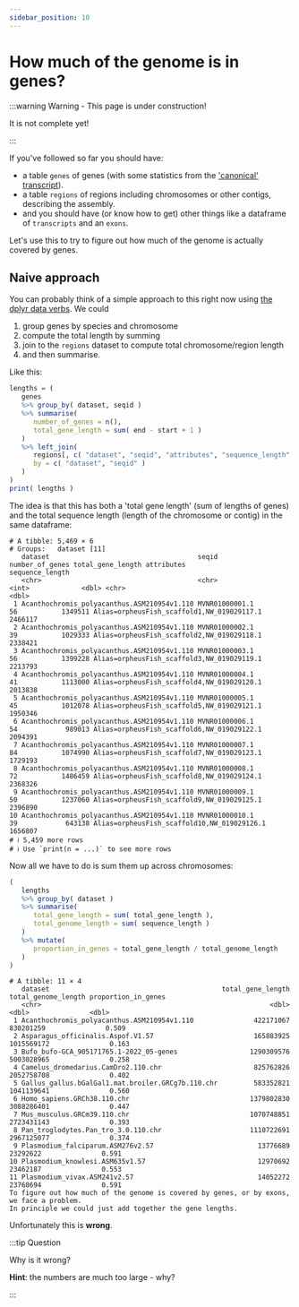 ```yaml
---
sidebar_position: 10
---
```


# How much of the genome is in genes?

:::warning Warning - This page is under construction!

It is not complete yet!

:::

If you've followed so far you should have:

- a table `genes` of genes (with some statistics from the ['canonical' transcript](./extreme_genes/003_canonical_transcripts.md)).
- a table `regions` of regions including chromosomes or other contigs, describing the assembly.
- and you should have (or know how to get) other things like a dataframe of `transcripts` and an `exons`.

Let's use this to try to figure out how much of the genome is actually covered by genes.

## Naive approach

You can probably think of a simple approach to this right now using [the dplyr data verbs](./004_filter_join_merge.md). We could

1. group genes by species and chromosome
2. compute the total length by summing
3. join to the `regions` dataset to compute total chromosome/region length
4. and then summarise.

Like this:

```r
lengths = (
   genes
   %>% group_by( dataset, seqid )
   %>% summarise(
      number_of_genes = n(),
      total_gene_length = sum( end - start + 1 )
   )
   %>% left_join(
      regions[, c( "dataset", "seqid", "attributes", "sequence_length" )],
      by = c( "dataset", "seqid" )
   )
)
print( lengths )
```

The idea is that this has both a 'total gene length' (sum of lengths of genes) and the total sequence length (length of
the chromosome or contig) in the same dataframe:

```
# A tibble: 5,469 × 6
# Groups:   dataset [11]
   dataset                                     seqid          number_of_genes total_gene_length attributes                                  sequence_length
   <chr>                                       <chr>                    <int>             <dbl> <chr>                                                 <dbl>
 1 Acanthochromis_polyacanthus.ASM210954v1.110 MVNR01000001.1              56           1349511 Alias=orpheusFish_scaffold1,NW_019029117.1          2466117
 2 Acanthochromis_polyacanthus.ASM210954v1.110 MVNR01000002.1              39           1029333 Alias=orpheusFish_scaffold2,NW_019029118.1          2338421
 3 Acanthochromis_polyacanthus.ASM210954v1.110 MVNR01000003.1              56           1399228 Alias=orpheusFish_scaffold3,NW_019029119.1          2213793
 4 Acanthochromis_polyacanthus.ASM210954v1.110 MVNR01000004.1              41           1113000 Alias=orpheusFish_scaffold4,NW_019029120.1          2013838
 5 Acanthochromis_polyacanthus.ASM210954v1.110 MVNR01000005.1              45           1012078 Alias=orpheusFish_scaffold5,NW_019029121.1          1950346
 6 Acanthochromis_polyacanthus.ASM210954v1.110 MVNR01000006.1              54            989013 Alias=orpheusFish_scaffold6,NW_019029122.1          2094391
 7 Acanthochromis_polyacanthus.ASM210954v1.110 MVNR01000007.1              84           1074990 Alias=orpheusFish_scaffold7,NW_019029123.1          1729193
 8 Acanthochromis_polyacanthus.ASM210954v1.110 MVNR01000008.1              72           1486459 Alias=orpheusFish_scaffold8,NW_019029124.1          2368326
 9 Acanthochromis_polyacanthus.ASM210954v1.110 MVNR01000009.1              50           1237060 Alias=orpheusFish_scaffold9,NW_019029125.1          2396890
10 Acanthochromis_polyacanthus.ASM210954v1.110 MVNR01000010.1              39            643138 Alias=orpheusFish_scaffold10,NW_019029126.1         1656807
# ℹ 5,459 more rows
# ℹ Use `print(n = ...)` to see more rows
```

Now all we have to do is sum them up across chromosomes:
```r
(
   lengths
   %>% group_by( dataset )
   %>% summarise(
      total_gene_length = sum( total_gene_length ),
      total_genome_length = sum( sequence_length )
   )
   %>% mutate(
      proportion_in_genes = total_gene_length / total_genome_length
   )
)
```

```
# A tibble: 11 × 4
   dataset                                           total_gene_length total_genome_length proportion_in_genes
   <chr>                                                         <dbl>               <dbl>               <dbl>
 1 Acanthochromis_polyacanthus.ASM210954v1.110               422171067           830201259               0.509
 2 Asparagus_officinalis.Aspof.V1.57                         165883925          1015569172               0.163
 3 Bufo_bufo-GCA_905171765.1-2022_05-genes                  1290309576          5003028965               0.258
 4 Camelus_dromedarius.CamDro2.110.chr                       825762826          2052758708               0.402
 5 Gallus_gallus.bGalGal1.mat.broiler.GRCg7b.110.chr         583352821          1041139641               0.560
 6 Homo_sapiens.GRCh38.110.chr                              1379802830          3088286401               0.447
 7 Mus_musculus.GRCm39.110.chr                              1070748851          2723431143               0.393
 8 Pan_troglodytes.Pan_tro_3.0.110.chr                      1110722691          2967125077               0.374
 9 Plasmodium_falciparum.ASM276v2.57                          13776689            23292622               0.591
10 Plasmodium_knowlesi.ASM635v1.57                            12970692            23462187               0.553
11 Plasmodium_vivax.ASM241v2.57                               14052272            23768694               0.591
To figure out how much of the genome is covered by genes, or by exons, we face a problem.
In principle we could just add together the gene lengths.
```
Unfortunately this is **wrong**. 

:::tip Question

Why is it wrong?

**Hint**: the numbers are much too large - why?

:::

